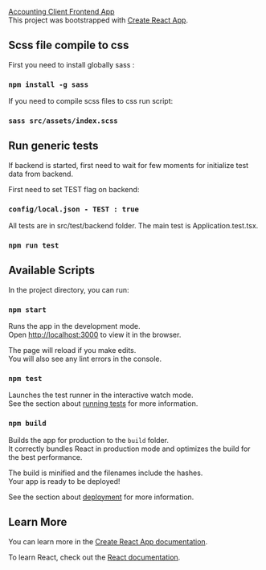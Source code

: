 [Accounting Client Frontend App](https://gitlab.com/boban.mijajlovic/fronted-acc-client) <br/>
This project was bootstrapped with [Create React App](https://github.com/facebook/create-react-app).

## Scss file compile to css

First you need to install globally sass : 

### `npm install -g sass`

If you need to compile scss files to css run script:

### `sass src/assets/index.scss`

##  Run generic tests
If backend is started, first need to wait for few moments for initialize test data from backend.

First need to set TEST flag on backend:

### `config/local.json - TEST : true`

All tests are in src/test/backend folder. The main test is Application.test.tsx.


### `npm run test`

## Available Scripts

In the project directory, you can run:

### `npm start`

Runs the app in the development mode.<br />
Open [http://localhost:3000](http://localhost:3000) to view it in the browser.

The page will reload if you make edits.<br />
You will also see any lint errors in the console.

### `npm test`

Launches the test runner in the interactive watch mode.<br />
See the section about [running tests](https://facebook.github.io/create-react-app/docs/running-tests) for more information.

### `npm build`

Builds the app for production to the `build` folder.<br />
It correctly bundles React in production mode and optimizes the build for the best performance.

The build is minified and the filenames include the hashes.<br />
Your app is ready to be deployed!

See the section about [deployment](https://facebook.github.io/create-react-app/docs/deployment) for more information.

## Learn More

You can learn more in the [Create React App documentation](https://facebook.github.io/create-react-app/docs/getting-started).

To learn React, check out the [React documentation](https://reactjs.org/).
